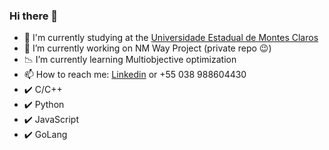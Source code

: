 ### Hi there 👋

<!--
**gahvs/gahvs** is a ✨ _special_ ✨ repository because its `README.md` (this file) appears on your GitHub profile.
-->
- :school: I'm currently studying at the [Universidade Estadual de Montes Claros](https://unimontes.br/)
- 🔭 I’m currently working on NM Way Project (private repo :wink:)
- :chart_with_downwards_trend: I’m currently learning Multiobjective optimization 
- 📫 How to reach me: [Linkedin](https://www.linkedin.com/in/gabriel-abreu-35179a160) or +55 038 988604430
- :heavy_check_mark: C/C++
- :heavy_check_mark: Python
- :heavy_check_mark: JavaScript
- :heavy_check_mark: GoLang
